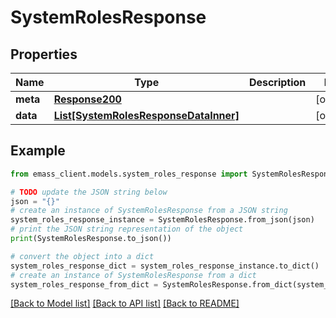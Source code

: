 # SystemRolesResponse


## Properties

Name | Type | Description | Notes
------------ | ------------- | ------------- | -------------
**meta** | [**Response200**](Response200.md) |  | [optional] 
**data** | [**List[SystemRolesResponseDataInner]**](SystemRolesResponseDataInner.md) |  | [optional] 

## Example

```python
from emass_client.models.system_roles_response import SystemRolesResponse

# TODO update the JSON string below
json = "{}"
# create an instance of SystemRolesResponse from a JSON string
system_roles_response_instance = SystemRolesResponse.from_json(json)
# print the JSON string representation of the object
print(SystemRolesResponse.to_json())

# convert the object into a dict
system_roles_response_dict = system_roles_response_instance.to_dict()
# create an instance of SystemRolesResponse from a dict
system_roles_response_from_dict = SystemRolesResponse.from_dict(system_roles_response_dict)
```
[[Back to Model list]](../README.md#documentation-for-models) [[Back to API list]](../README.md#documentation-for-api-endpoints) [[Back to README]](../README.md)


